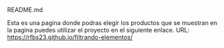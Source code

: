 README.md

Esta es una pagina donde podras elegir los productos que se muestran en la pagina
puedes utilizar el proyecto en el siguiente enlace.
URL: https://rfbs23.github.io/filtrando-elementos/
